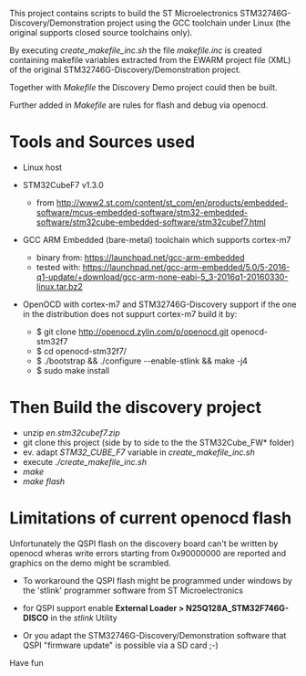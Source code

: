This project contains scripts to build the ST Microelectronics STM32746G-Discovery/Demonstration 
project using the GCC toolchain under Linux (the original supports closed source toolchains only).

By executing *create_makefile_inc.sh* the file *makefile.inc* is created containing makefile variables
extracted from the EWARM project file (XML) of the original STM32746G-Discovery/Demonstration project.

Together with *Makefile* the Discovery Demo project could then be built.

Further added in *Makefile* are rules for flash and debug via openocd.


Tools and Sources used
==============
- Linux host

- STM32CubeF7 v1.3.0
  * from http://www2.st.com/content/st_com/en/products/embedded-software/mcus-embedded-software/stm32-embedded-software/stm32cube-embedded-software/stm32cubef7.html

- GCC ARM Embedded (bare-metal) toolchain which supports cortex-m7
  * binary from: https://launchpad.net/gcc-arm-embedded
  * tested with: https://launchpad.net/gcc-arm-embedded/5.0/5-2016-q1-update/+download/gcc-arm-none-eabi-5_3-2016q1-20160330-linux.tar.bz2
 
- OpenOCD with cortex-m7 and STM32746G-Discovery support
  if the one in the distribution does not suppurt cortex-m7 build it by:
  * $ git clone http://openocd.zylin.com/p/openocd.git openocd-stm32f7
  * $ cd openocd-stm32f7/
  * $ ./bootstrap && ./configure --enable-stlink && make -j4
  * $ sudo make install


Then Build the discovery project
==============
- unzip *en.stm32cubef7.zip*
- git clone this project (side by to side to the the STM32Cube_FW* folder)
- ev. adapt *STM32_CUBE_F7* variable in *create_makefile_inc.sh*
- execute *./create_makefile_inc.sh*
- *make*
- *make flash*


Limitations of current openocd flash
==============
Unfortunately the QSPI flash on the discovery board can't be written by openocd 
wheras write errors starting from 0x90000000 are reported and graphics on the
demo might be scrambled.

* To workaround the QSPI flash might be programmed under windows by the 'stlink' 
programmer software from ST Microelectronics 
 * for QSPI support enable **External Loader > N25Q128A_STM32F746G-DISCO** in the *stlink* Utility

* Or you adapt the STM32746G-Discovery/Demonstration software that QSPI "firmware update" 
is possible via a SD card ;-)


Have fun


